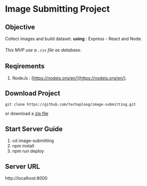 # Image Submitting Project

## Objective
Collect images and build dataset.
**using** : Express - React and Node.
###### This MVP use a `.csv` file as database.

## Reqirements
1. NodeJs : [https://nodejs.org/en/](https://nodejs.org/en/).

## Download Project
```
git clone https://github.com/techaploog/image-submitting.git
```
or download a [zip file](https://github.com/techaploog/image-submitting/archive/refs/heads/main.zip)

## Start Server Guide
1. cd image-submitting
2. npm install
3. npm run deploy

## Server URL
http://localhost:8000